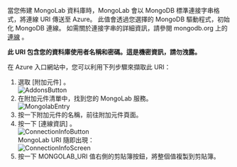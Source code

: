 當您佈建 MongoLab 資料庫時，MongoLab 會以 MongoDB 標準連接字串格式，將連線 URI 傳送至 Azure。 此值會透過您選擇的 MongoDB 驅動程式，初始化 MongoDB 連線。 如需關於連接字串的詳細資訊，請參閱 mongodb.org 上的 [連線](http://www.mongodb.org/display/DOCS/Connections) 。

**此 URI 包含您的資料庫使用者名稱和密碼。這是機密資訊，請勿洩露。**

在 Azure 入口網站中，您可以利用下列步驟來擷取此 URI：

1. 選取 [附加元件] 。  
   ![AddonsButton][button-addons]
2. 在附加元件清單中，找到您的 MongoLab 服務。  
   ![MongolabEntry][entry-mongolabaddon]
3. 按一下附加元件的名稱，前往附加元件頁面。
4. 按一下 [連線資訊] 。  
   ![ConnectionInfoButton][button-connectioninfo]  
   MongoLab URI 隨即出現：  
   ![ConnectionInfoScreen][screen-connectioninfo]  
5. 按一下 MONGOLAB_URI 值右側的剪貼簿按鈕，將整個值複製到剪貼簿。

[entry-mongolabaddon]: ./media/howto-get-connectioninfo-mongolab/entry-mongolabaddon.png
[button-connectioninfo]: ./media/howto-get-connectioninfo-mongolab/button-connectioninfo.png
[screen-connectioninfo]: ./media/howto-get-connectioninfo-mongolab/dialog-mongolab_connectioninfo.png
[button-addons]: ./media/howto-get-connectioninfo-mongolab/button-addons.png


<!--HONumber=Jan17_HO3-->


